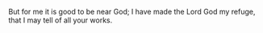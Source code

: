 But for me it is good to be near God; I have made the Lord God my refuge, that I may tell of all your works.
